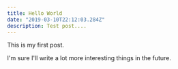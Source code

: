 ```yaml
---
title: Hello World
date: "2019-03-10T22:12:03.284Z"
description: Test post....
---
```


This is my first post.

I'm sure I'll write a lot more interesting things in the future.

